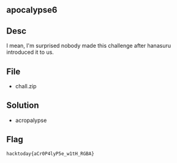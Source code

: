 ## apocalypse6

## Desc
I mean, I'm surprised nobody made this challenge after hanasuru introduced it to us.


## File
- chall.zip


## Solution
- acropalypse

## Flag
`hacktoday{aCr0P4lyP5e_w1tH_RGBA}`
